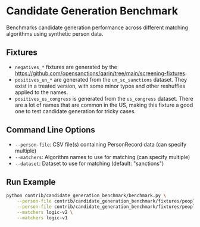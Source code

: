 # Candidate Generation Benchmark

Benchmarks candidate generation performance across different matching algorithms using synthetic person data.

## Fixtures

- `negatives_*` fixtures are generated by the https://github.com/opensanctions/qarin/tree/main/screening-fixtures.
- `positives_un_*` are generated from the `un_sc_sanctions` dataset. They exist in a treated version, with some minor typos and other reshuffles applied to the names.
- `positives_us_congress` is generated from the `us_congress` dataset. There are a lot of names that are common in the US, making this fixture a good one to test candidate generation for tricky cases.

## Command Line Options

- `--person-file`: CSV file(s) containing PersonRecord data (can specify multiple)
- `--matchers`: Algorithm names to use for matching (can specify multiple)
- `--dataset`: Dataset to use for matching (default: "sanctions")

## Run Example

```bash
python contrib/candidate_generation_benchmark/benchmark.py \
    --person-file contrib/candidate_generation_benchmark/fixtures/people_us.csv \
    --person-file contrib/candidate_generation_benchmark/fixtures/people_global.csv \
    --matchers logic-v2 \
    --matchers logic-v1
```
